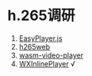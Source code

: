 # h.265调研
1. [EasyPlayer.js](https://github.com/tsingsee/EasyPlayer.js)
2. [h265web](https://github.com/numberwolf/h265web.js)
3. [wasm-video-player](https://github.com/sonysuqin/WasmVideoPlayer)
4. [WXInlinePlayer](https://github.com/ErosZy/WXInlinePlayer) √